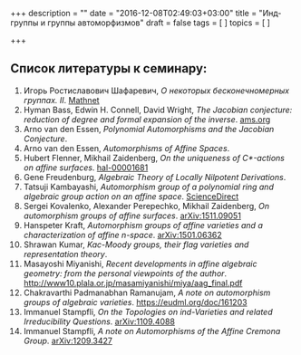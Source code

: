 +++
description = ""
date = "2016-12-08T02:49:03+03:00"
title = "Инд-группы и группы автоморфизмов"
draft = false
tags = [
]
topics = [
]

+++

## Список литературы к семинару:

 1. Игорь Ростиславович Шафаревич, *О некоторых бесконечномерных группах. II*. [Mathnet](http://www.mathnet.ru/php/archive.phtml?wshow=paper&jrnid=im&paperid=1554)
 2. Hyman Bass, Edwin H. Connell, David Wright, *The Jacobian conjecture: reduction of degree and formal expansion of the inverse*. [ams.org](http://www.ams.org/journals/bull/1982-07-02/S0273-0979-1982-15032-7/S0273-0979-1982-15032-7.pdf)
 3. Arno van den Essen, *Polynomial Automorphisms and the Jacobian Conjecture*.
 4. Arno van den Essen, *Automorphisms of Affine Spaces*.
 5. Hubert Flenner, Mikhail Zaidenberg, *On the uniqueness of C\*-actions on affine surfaces*. [hal-00001681](https://hal.archives-ouvertes.fr/hal-00001681/document)
 6. Gene Freudenburg, *Algebraic Theory of Locally Nilpotent Derivations*.
 7. Tatsuji Kambayashi, *Automorphism group of a polynomial ring and algebraic group action on an affine space*. [ScienceDirect](http://www.sciencedirect.com/science/article/pii/0021869379900929)
 8. Sergei Kovalenko, Alexander Perepechko, Mikhail Zaidenberg, *On automorphism groups of affine surfaces*. [arXiv:1511.09051](https://arxiv.org/pdf/1511.09051)
 9. Hanspeter Kraft, *Automorphism groups of affine varieties and a characterization of affine n-space*. [arXiv:1501.06362](https://arxiv.org/pdf/1501.06362)
 10. Shrawan Kumar, *Kac-Moody groups, their flag varieties and representation theory*.
 11. Masayoshi Miyanishi, *Recent developments in affine algebraic geometry: from the personal viewpoints of the author*. <http://www10.plala.or.jp/masamiyanishi/miya/aag_final.pdf>
 12. Chakravarthi Padmanabhan Ramanujam, *A note on automorphism groups of algebraic varieties*. <https://eudml.org/doc/161203>
 13. Immanuel Stampfli, *On the Topologies on ind-Varieties and related Irreducibility Questions*. [arXiv:1109.4088](https://arxiv.org/pdf/1109.4088)
 14. Immanuel Stampfli, *A note on Automorphisms of the Affine Cremona Group*. [arXiv:1209.3427](https://arxiv.org/pdf/1209.3427.pdf)
